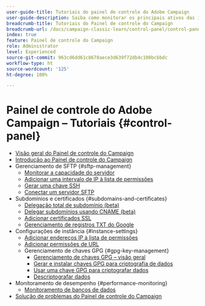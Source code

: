 ```yaml
---
user-guide-title: Tutoriais do painel de controle do Adobe Campaign
user-guide-description: Saiba como monitorar os principais ativos das instâncias do Adobe Campaign e executar tarefas administrativas no Painel de controle do Campaign.
breadcrumb-title: Tutoriais do Painel de controle do Campaign
breadcrumb-url: /docs/campaign-classic-learn/control-panel/control-panel-overview.html
index: true
feature: Painel de controle do Campaign
role: Administrator
level: Experienced
source-git-commit: 963cd6dd61c8678aece3d639f72db4c100bcbbdc
workflow-type: ht
source-wordcount: '125'
ht-degree: 100%

---
```



# Painel de controle do Adobe Campaign – Tutoriais {#control-panel}

+ [Visão geral do Painel de controle do Campaign](/help/control-panel-tutorials/control-panel-overview.md)
+ [Introdução ao Painel de controle do Campaign](/help/control-panel-tutorials/getting-started-with-the-control-panel.md)
+ Gerenciamento de SFTP {#sftp-management}
   + [Monitorar a capacidade do servidor](/help/control-panel-tutorials/sftp-management/monitoring-server-capacity.md)
   + [Adicionar uma intervalo de IP à lista de permissões](/help/control-panel-tutorials/sftp-management/adding-ip-range-to-allow-list.md)
   + [Gerar uma chave SSH](/help/control-panel-tutorials/sftp-management/generate-ssh-key.md)
   + [Conectar um servidor SFTP](/help/control-panel-tutorials/sftp-management/connect-to-sftp-server.md)
+ Subdomínios e certificados {#subdomains-and-certificates}
   + [Delegação total de subdomínio (beta)](/help/control-panel-tutorials/subdomains-and-certificates/subdomain-delegation.md)
   + [Delegar subdomínios usando CNAME (beta)](/help/control-panel-tutorials/subdomains-and-certificates/delegating-subdomains-using-cname.md)
   + [Adicionar certificados SSL](/help/control-panel-tutorials/subdomains-and-certificates/adding-ssl-certificates.md)
   + [Gerenciamento de registros TXT do Google](/help/control-panel-tutorials/subdomains-and-certificates/google-txt-record-management.md)
+ Configurações de instância {#instance-settings}
   + [Adicionar endereços IP à lista de permissões](/help/control-panel-tutorials/instance-settings/ip-allow-listing.md)
   + [Adicionar permissões de URL](/help/control-panel-tutorials/instance-settings/adding-url-permissions.md)
   + Gerenciamento de chaves GPG {#gpg-key-management}
      + [Gerenciamento de chaves GPG – visão geral](/help/control-panel-tutorials/instance-settings/gpg-key-management/gpg-key-management-overview.md)
      + [Gerar e instalar chaves GPG para criptografia de dados](/help/control-panel-tutorials/instance-settings/gpg-key-management/generating-and-installing-gpg-keys-for-data-encryption.md)
      + [Usar uma chave GPG para criptografar dados](/help/control-panel-tutorials/instance-settings/gpg-key-management/using-a-gpg-key-to-encrypt-data.md)
      + [Descriptografar dados](/help/control-panel-tutorials/instance-settings/gpg-key-management/decrypting-data.md)
+ Monitoramento de desempenho {#performance-monitoring}
   + [Monitoramento de bancos de dados](/help/control-panel-tutorials/performance-monitoring/monitoring-databases.md)
+ [Solução de problemas do Painel de controle do Campaign](/help/control-panel-tutorials/trouble-shooting.md)
